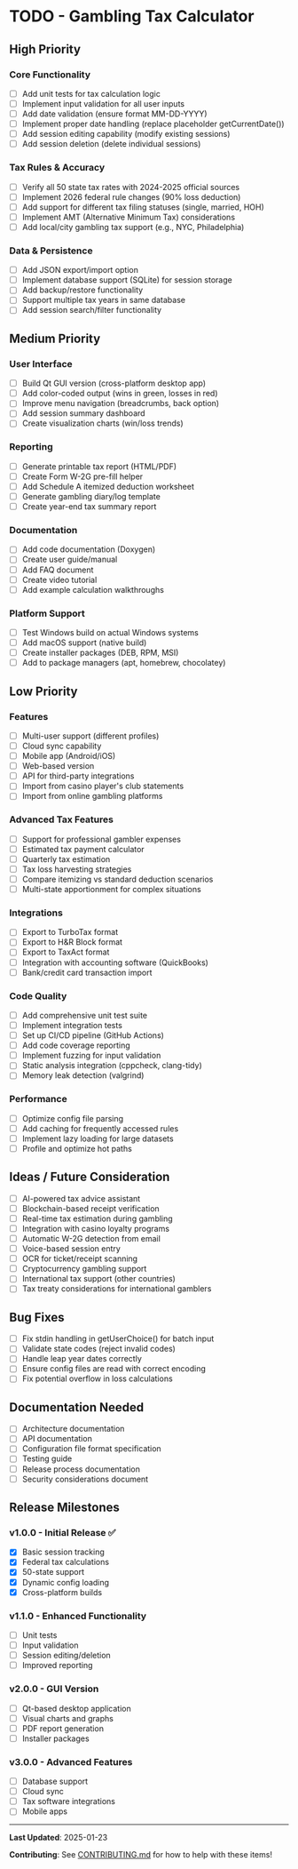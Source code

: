 # TODO - Gambling Tax Calculator

## High Priority

### Core Functionality
- [ ] Add unit tests for tax calculation logic
- [ ] Implement input validation for all user inputs
- [ ] Add date validation (ensure format MM-DD-YYYY)
- [ ] Implement proper date handling (replace placeholder getCurrentDate())
- [ ] Add session editing capability (modify existing sessions)
- [ ] Add session deletion (delete individual sessions)

### Tax Rules & Accuracy
- [ ] Verify all 50 state tax rates with 2024-2025 official sources
- [ ] Implement 2026 federal rule changes (90% loss deduction)
- [ ] Add support for different tax filing statuses (single, married, HOH)
- [ ] Implement AMT (Alternative Minimum Tax) considerations
- [ ] Add local/city gambling tax support (e.g., NYC, Philadelphia)

### Data & Persistence
- [ ] Add JSON export/import option
- [ ] Implement database support (SQLite) for session storage
- [ ] Add backup/restore functionality
- [ ] Support multiple tax years in same database
- [ ] Add session search/filter functionality

## Medium Priority

### User Interface
- [ ] Build Qt GUI version (cross-platform desktop app)
- [ ] Add color-coded output (wins in green, losses in red)
- [ ] Improve menu navigation (breadcrumbs, back option)
- [ ] Add session summary dashboard
- [ ] Create visualization charts (win/loss trends)

### Reporting
- [ ] Generate printable tax report (HTML/PDF)
- [ ] Create Form W-2G pre-fill helper
- [ ] Add Schedule A itemized deduction worksheet
- [ ] Generate gambling diary/log template
- [ ] Create year-end tax summary report

### Documentation
- [ ] Add code documentation (Doxygen)
- [ ] Create user guide/manual
- [ ] Add FAQ document
- [ ] Create video tutorial
- [ ] Add example calculation walkthroughs

### Platform Support
- [ ] Test Windows build on actual Windows systems
- [ ] Add macOS support (native build)
- [ ] Create installer packages (DEB, RPM, MSI)
- [ ] Add to package managers (apt, homebrew, chocolatey)

## Low Priority

### Features
- [ ] Multi-user support (different profiles)
- [ ] Cloud sync capability
- [ ] Mobile app (Android/iOS)
- [ ] Web-based version
- [ ] API for third-party integrations
- [ ] Import from casino player's club statements
- [ ] Import from online gambling platforms

### Advanced Tax Features
- [ ] Support for professional gambler expenses
- [ ] Estimated tax payment calculator
- [ ] Quarterly tax estimation
- [ ] Tax loss harvesting strategies
- [ ] Compare itemizing vs standard deduction scenarios
- [ ] Multi-state apportionment for complex situations

### Integrations
- [ ] Export to TurboTax format
- [ ] Export to H&R Block format
- [ ] Export to TaxAct format
- [ ] Integration with accounting software (QuickBooks)
- [ ] Bank/credit card transaction import

### Code Quality
- [ ] Add comprehensive unit test suite
- [ ] Implement integration tests
- [ ] Set up CI/CD pipeline (GitHub Actions)
- [ ] Add code coverage reporting
- [ ] Implement fuzzing for input validation
- [ ] Static analysis integration (cppcheck, clang-tidy)
- [ ] Memory leak detection (valgrind)

### Performance
- [ ] Optimize config file parsing
- [ ] Add caching for frequently accessed rules
- [ ] Implement lazy loading for large datasets
- [ ] Profile and optimize hot paths

## Ideas / Future Consideration

- [ ] AI-powered tax advice assistant
- [ ] Blockchain-based receipt verification
- [ ] Real-time tax estimation during gambling
- [ ] Integration with casino loyalty programs
- [ ] Automatic W-2G detection from email
- [ ] Voice-based session entry
- [ ] OCR for ticket/receipt scanning
- [ ] Cryptocurrency gambling support
- [ ] International tax support (other countries)
- [ ] Tax treaty considerations for international gamblers

## Bug Fixes

- [ ] Fix stdin handling in getUserChoice() for batch input
- [ ] Validate state codes (reject invalid codes)
- [ ] Handle leap year dates correctly
- [ ] Ensure config files are read with correct encoding
- [ ] Fix potential overflow in loss calculations

## Documentation Needed

- [ ] Architecture documentation
- [ ] API documentation
- [ ] Configuration file format specification
- [ ] Testing guide
- [ ] Release process documentation
- [ ] Security considerations document

## Release Milestones

### v1.0.0 - Initial Release ✅
- [x] Basic session tracking
- [x] Federal tax calculations
- [x] 50-state support
- [x] Dynamic config loading
- [x] Cross-platform builds

### v1.1.0 - Enhanced Functionality
- [ ] Unit tests
- [ ] Input validation
- [ ] Session editing/deletion
- [ ] Improved reporting

### v2.0.0 - GUI Version
- [ ] Qt-based desktop application
- [ ] Visual charts and graphs
- [ ] PDF report generation
- [ ] Installer packages

### v3.0.0 - Advanced Features
- [ ] Database support
- [ ] Cloud sync
- [ ] Tax software integrations
- [ ] Mobile apps

---

**Last Updated**: 2025-01-23

**Contributing**: See [CONTRIBUTING.md](CONTRIBUTING.md) for how to help with these items!
